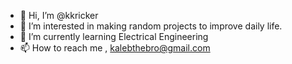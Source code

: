 - 👋 Hi, I’m @kkricker
- 👀 I’m interested in making random projects to improve daily life.
- 🌱 I’m currently learning Electrical Engineering
- 📫 How to reach me , kalebthebro@gmail.com

<!---
kkricker/kkricker is a ✨ special ✨ repository because its `README.md` (this file) appears on your GitHub profile.
You can click the Preview link to take a look at your changes.
--->
